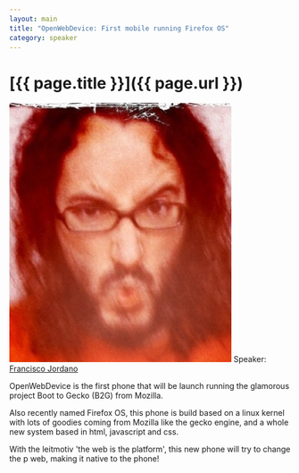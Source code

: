 ```yaml
---
layout: main
title: "OpenWebDevice: First mobile running Firefox OS"
category: speaker
---
```


# [{{ page.title }}]({{ page.url }})

<a href="http://www.ardeenelinfierno.com"><img src="/images/francisco-jordano.jpeg" class="speaker" alt="Francisco Jordano"></a>
Speaker: <a href="http://www.ardeenelinfierno.com">Francisco Jordano</a>

OpenWebDevice is the first phone that will be launch running the glamorous project Boot to Gecko (B2G) from Mozilla.

Also recently named Firefox OS, this phone is build based on a linux kernel with lots of goodies coming from Mozilla like the gecko engine, and a whole new system based in html, javascript and css.

With the leitmotiv 'the web is the platform', this new phone will try to change the p web, making it native to the phone! 
